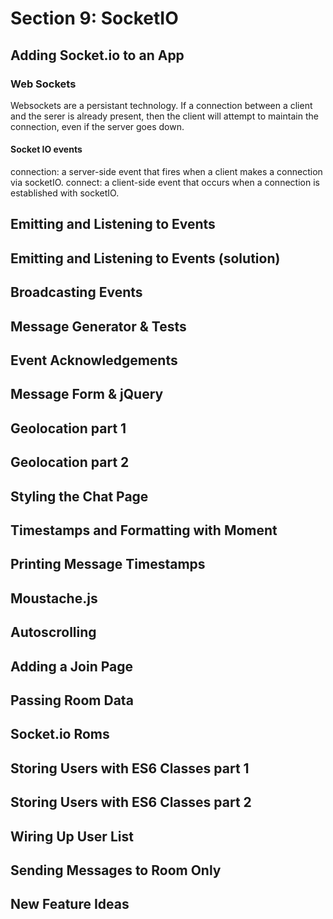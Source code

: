 # Section 9: SocketIO

## Adding Socket.io to an App
### Web Sockets
Websockets are a persistant technology. If a connection between a client and the serer
is already present, then the client will attempt to maintain the connection, even if 
the server goes down.

#### Socket IO events
connection: a server-side event that fires when a client makes a connection via socketIO.
connect: a client-side event that occurs when a connection is established with socketIO.

## Emitting and Listening to Events


## Emitting and Listening to Events (solution)


## Broadcasting Events


## Message Generator & Tests


## Event Acknowledgements


## Message Form & jQuery


## Geolocation part 1


## Geolocation part 2


## Styling the Chat Page


## Timestamps and Formatting with Moment


## Printing Message Timestamps


## Moustache.js


## Autoscrolling


## Adding a Join Page


## Passing Room Data


## Socket.io Roms


## Storing Users with ES6 Classes part 1


## Storing Users with ES6 Classes part 2


## Wiring Up User List


## Sending Messages to Room Only


## New Feature Ideas


